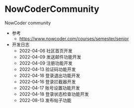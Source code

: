 # NowCoderCommunity
NowCoder community
- 参考
  - https://www.nowcoder.com/courses/semester/senior
- 开发日志
  - 2022-04-06 社区首页开发
  - 2022-04-09 发送邮件功能开发
  - 2022-04-09 注册功能开发
  - 2022-04-13 验证码功能开发
  - 2022-04-16 登录退出功能开发
  - 2022-04-16 登录拦截器开发
  - 2022-04-17 账号设置功能开发
  - 2022-04-18 登录状态检查功能开发
  - 2022-08-13 发布帖子功能